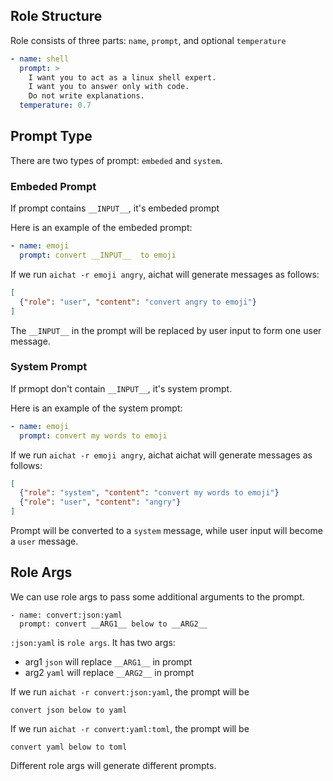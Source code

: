 ## Role Structure

Role consists of three parts: `name`, `prompt`, and optional `temperature`

```yaml
- name: shell
  prompt: >
    I want you to act as a linux shell expert.
    I want you to answer only with code.
    Do not write explanations.
  temperature: 0.7
```

## Prompt Type

There are two types of prompt: `embeded` and `system`.

### Embeded Prompt

If prompt contains `__INPUT__`, it's embeded prompt

Here is an example of the embeded prompt:

```yaml
- name: emoji
  prompt: convert __INPUT__  to emoji
```

If we run `aichat -r emoji angry`, aichat will generate messages as follows:
```json
[
  {"role": "user", "content": "convert angry to emoji"}
]
```

The `__INPUT__` in the prompt will be replaced by user input to form one user message.

### System Prompt

If prmopt don't contain `__INPUT__`, it's  system prompt.

Here is an example of the system prompt:

```yaml
- name: emoji
  prompt: convert my words to emoji
```

If we run `aichat -r emoji angry`, aichat aichat will generate messages as follows:

```json
[
  {"role": "system", "content": "convert my words to emoji"}
  {"role": "user", "content": "angry"}
]
```

Prompt will be converted to a `system` message, while user input will become a `user` message.

## Role Args

We can use role args to pass some additional arguments to the prompt.

```
- name: convert:json:yaml
  prompt: convert __ARG1__ below to __ARG2__
```

`:json:yaml` is `role args`. It has two args:

- arg1 `json` will replace `__ARG1__` in prompt
- arg2 `yaml` will replace `__ARG2__` in prompt


If we run `aichat -r convert:json:yaml`, the prompt will be

```
convert json below to yaml
```

If we run `aichat -r convert:yaml:toml`, the prompt will be
```
convert yaml below to toml
```

Different role args will generate different prompts.
